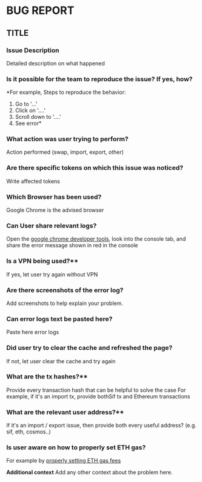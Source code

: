 # BUG REPORT

## TITLE

### Issue Description
Detailed description on what happened

### Is it possible for the team to reproduce the issue? If yes, how?
*For example,
Steps to reproduce the behavior:
1. Go to '...'
2. Click on '....'
3. Scroll down to '....'
4. See error*


### What action was user trying to perform?
Action performed (swap, import, export, other)

### Are there specific tokens on which this issue was noticed?
Write affected tokens

### Which Browser has been used?
Google Chrome is the advised browser

### Can User share relevant logs?
Open the [google chrome developer tools](https://balsamiq.com/support/faqs/browserconsole/#google-chrome), look into the console tab, and share the error message shown in red in the console

### Is a VPN being used?**
If yes, let user try again without VPN

### Are there screenshots of the error log?
Add screenshots to help explain your problem.

### Can error logs text be pasted here?
Paste here error logs

### Did user try to clear the cache and refreshed the page?
If not, let user clear the cache and try again

### What are the tx hashes?** 
Provide every transaction hash that can be helpful to solve the case
For example, if it's an import tx, provide bothSif tx and Ethereum transactions

### What are the relevant user address?** 
If it's an import / export issue, then provide both every useful address? (e.g. sif, eth, cosmos..)

### Is user aware on how to properly set ETH gas?
For example by [properly setting ETH gas fees](https://metamask.zendesk.com/hc/en-us/articles/4404600179227-User-Guide-Gas)

**Additional context**
Add any other context about the problem here.
